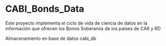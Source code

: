 # CABI_Bonds_Data
Este proyecto implementa el ciclo de vida de ciencia de datos en la información que ofrecen los Bonos Soberanos de los países de CA6 y RD

Almacenamiento en base de datos cabi_db